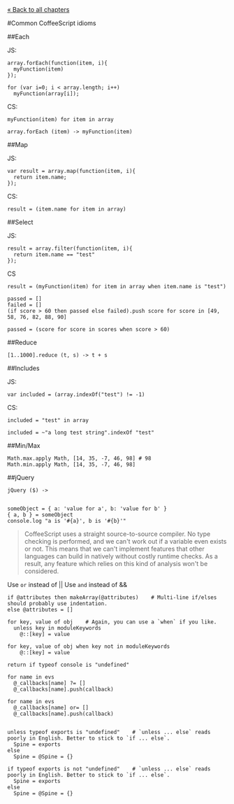 <div class="back"><a href="index.html">&laquo; Back to all chapters</a></div>

#Common CoffeeScript idioms

##Each

JS:



    array.forEach(function(item, i){
      myFunction(item)
    });
    
    for (var i=0; i < array.length; i++)
      myFunction(array[i]);

CS:

<span class="csscript"></span>
      
    myFunction(item) for item in array
    
    array.forEach (item) -> myFunction(item)
    
##Map

JS:



    var result = array.map(function(item, i){
      return item.name;
    });
    
CS:

<span class="csscript"></span>

    result = (item.name for item in array)

##Select

JS:



    result = array.filter(function(item, i){
      return item.name == "test"
    });

CS

<span class="csscript"></span>

    result = (myFunction(item) for item in array when item.name is "test")

    passed = []
    failed = []
    (if score > 60 then passed else failed).push score for score in [49, 58, 76, 82, 88, 90]
    
    passed = (score for score in scores when score > 60)
    
##Reduce

<span class="csscript"></span>

    [1..1000].reduce (t, s) -> t + s
    
##Includes

JS:



    var included = (array.indexOf("test") != -1)

CS:

<span class="csscript"></span>
    
    included = "test" in array
    
    included = ~"a long test string".indexOf "test"
    
##Min/Max

<span class="csscript"></span>

    Math.max.apply Math, [14, 35, -7, 46, 98] # 98
    Math.min.apply Math, [14, 35, -7, 46, 98]
    
##jQuery

<span class="csscript"></span>

    jQuery ($) ->
      
      
    someObject = { a: 'value for a', b: 'value for b' }
    { a, b } = someObject
    console.log "a is '#{a}', b is '#{b}'"
    
> CoffeeScript uses a straight source-to-source compiler. No type checking is performed, and we can't work out if a variable even exists or not. This means that we can't implement features that other languages can build in natively without costly runtime checks. As a result, any feature which relies on this kind of analysis won't be considered.
    
Use `or` instead of ||
Use `and` instead of &&

    if @attributes then makeArray(@attributes)    # Multi-line if/elses should probably use indentation.
    else @attributes = []

    for key, value of obj    # Again, you can use a `when` if you like.
      unless key in moduleKeywords 
        @::[key] = value
        
    for key, value of obj when key not in moduleKeywords 
        @::[key] = value
        
    return if typeof console is "undefined"
    
    for name in evs
      @_callbacks[name] ?= []
      @_callbacks[name].push(callback)
      
    for name in evs
      @_callbacks[name] or= []
      @_callbacks[name].push(callback)
      
      
    unless typeof exports is "undefined"    # `unless ... else` reads poorly in English. Better to stick to `if ... else`.
      Spine = exports
    else
      Spine = @Spine = {}

    if typeof exports is not "undefined"    # `unless ... else` reads poorly in English. Better to stick to `if ... else`.
      Spine = exports
    else
      Spine = @Spine = {}
    